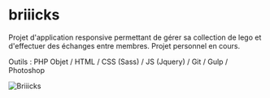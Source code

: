 briiicks
============

Projet d'application responsive permettant de gérer sa collection de lego et d'effectuer des échanges entre membres. Projet personnel en cours.

Outils : PHP Objet / HTML / CSS (Sass) / JS (Jquery) / Git / Gulp / Photoshop

![Briiicks](http://www.aurelienvattant.net/public/img/brickskeeper-01.jpg)
